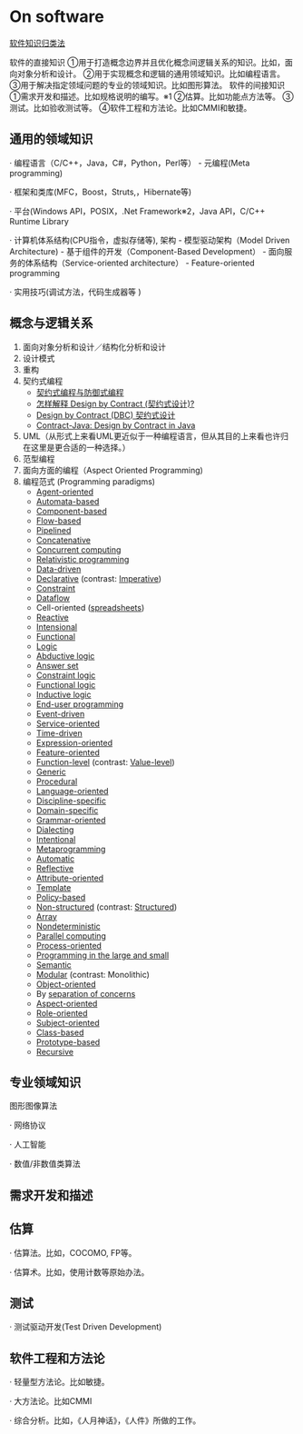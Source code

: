 # On software

[软件知识归类法](http://blog.csdn.net/leezy_2000/article/details/6854052)

软件的直接知识
    ①用于打造概念边界并且优化概念间逻辑关系的知识。比如，面向对象分析和设计。
    ②用于实现概念和逻辑的通用领域知识。比如编程语言。
    ③用于解决指定领域问题的专业的领域知识。比如图形算法。
软件的间接知识
    ①需求开发和描述。比如规格说明的编写。※1
    ②估算。比如功能点方法等。
    ③测试。比如验收测试等。
    ④软件工程和方法论。比如CMMI和敏捷。

## 通用的领域知识

· 编程语言（C/C++，Java，C#，Python，Perl等）
    - 元编程(Meta programming)

· 框架和类库(MFC，Boost，Struts,，Hibernate等)

· 平台(Windows API，POSIX，.Net Framework※2，Java API，C/C++ Runtime Library

· 计算机体系结构(CPU指令，虚拟存储等), 架构
    - 模型驱动架构（Model Driven Architecture)
    - 基于组件的开发（Component-Based Development）
    - 面向服务的体系结构（Service-oriented architecture）
    - Feature-oriented programming

· 实用技巧(调试方法，代码生成器等 )

## 概念与逻辑关系

1. 面向对象分析和设计／结构化分析和设计
2. 设计模式
3. 重构
4. 契约式编程
	* [契约式编程与防御式编程](http://blog.jobbole.com/107939/)
    * [怎样解释 Design by Contract (契约式设计)?](https://www.zhihu.com/question/19864652)
    * [Design by Contract (DBC) 契约式设计](http://www.jdon.com/36303)
    * [Contract-Java: Design by Contract in Java](https://www.researchgate.net/publication/246723870_Contract-Java_Design_by_Contract_in_Java)
5. UML（从形式上来看UML更近似于一种编程语言，但从其目的上来看也许归在这里是更合适的一种选择。）
6. 范型编程
7. 面向方面的编程（Aspect Oriented Programming)
8. 编程范式 (Programming paradigms)
    - [Agent-oriented](http://en.wikipedia.org/wiki/Agent-oriented_programming)
    - [Automata-based](http://en.wikipedia.org/wiki/Automata-based_programming)
    - [Component-based](http://en.wikipedia.org/wiki/Component-based_software_engineering)
    - [Flow-based](http://en.wikipedia.org/wiki/Flow-based_programming)
    - [Pipelined](http://en.wikipedia.org/wiki/Pipeline_programming)
    - [Concatenative](http://en.wikipedia.org/wiki/Concatenative_programming_language)
    - [Concurrent computing](http://en.wikipedia.org/wiki/Concurrent_computing)
    - [Relativistic programming](http://en.wikipedia.org/wiki/Relativistic_programming)
    - [Data-driven](http://en.wikipedia.org/wiki/Data-driven_programming)
    - [Declarative](http://en.wikipedia.org/wiki/Declarative_programming) (contrast: [Imperative](http://en.wikipedia.org/wiki/Imperative_programming))
    - [Constraint](http://en.wikipedia.org/wiki/Constraint_programming)
    - [Dataflow](http://en.wikipedia.org/wiki/Dataflow_programming)
    - Cell-oriented ([spreadsheets](http://en.wikipedia.org/wiki/Spreadsheet))
    - [Reactive](http://en.wikipedia.org/wiki/Reactive_programming)
    - [Intensional](http://en.wikipedia.org/wiki/Category:Intensional_programming_languages)
    - [Functional](http://en.wikipedia.org/wiki/Functional_programming)
    - [Logic](http://en.wikipedia.org/wiki/Logic_programming)
    - [Abductive logic](http://en.wikipedia.org/wiki/Abductive_logic_programming)
    - [Answer set](http://en.wikipedia.org/wiki/Answer_set_programming)
    - [Constraint logic](http://en.wikipedia.org/wiki/Constraint_logic_programming)
    - [Functional logic](http://en.wikipedia.org/wiki/Functional_logic_programming)
    - [Inductive logic](http://en.wikipedia.org/wiki/Inductive_logic_programming)
    - [End-user programming](http://en.wikipedia.org/wiki/End-user_development)
    - [Event-driven](http://en.wikipedia.org/wiki/Event-driven_programming)
    - [Service-oriented](http://en.wikipedia.org/wiki/Service-oriented_architecture)
    - [Time-driven](http://en.wikipedia.org/wiki/Time-driven_programming)
    - [Expression-oriented](http://en.wikipedia.org/wiki/Expression-oriented_programming_language)
    - [Feature-oriented](http://en.wikipedia.org/wiki/Feature_Oriented_Programming)
    - [Function-level](http://en.wikipedia.org/wiki/Function-level_programming) (contrast: [Value-level](http://en.wikipedia.org/wiki/Value-level_programming))
    - [Generic](http://en.wikipedia.org/wiki/Generic_programming)
    - [Procedural](http://en.wikipedia.org/wiki/Procedural_programming)
    - [Language-oriented](http://en.wikipedia.org/wiki/Language-oriented_programming)
    - [Discipline-specific](http://en.wikipedia.org/wiki/Service-oriented_modeling#Discipline-specific_modeling)
    - [Domain-specific](http://en.wikipedia.org/wiki/Domain-specific_language)
    - [Grammar-oriented](http://en.wikipedia.org/wiki/Grammar-oriented_programming)
    - [Dialecting](http://en.wikipedia.org/wiki/Dialecting)
    - [Intentional](http://en.wikipedia.org/wiki/Intentional_programming)
    - [Metaprogramming](http://en.wikipedia.org/wiki/Metaprogramming)
    - [Automatic](http://en.wikipedia.org/wiki/Automatic_programming)
    - [Reflective](http://en.wikipedia.org/wiki/Reflection_(computer_programming))
    - [Attribute-oriented](http://en.wikipedia.org/wiki/Attribute-oriented_programming)
    - [Template](http://en.wikipedia.org/wiki/Template_metaprogramming)
    - [Policy-based](http://en.wikipedia.org/wiki/Policy-based_design)
    - [Non-structured](http://en.wikipedia.org/wiki/Non-structured_programming) (contrast: [Structured](http://en.wikipedia.org/wiki/Structured_programming))
    - [Array](http://en.wikipedia.org/wiki/Array_programming)
    - [Nondeterministic](http://en.wikipedia.org/wiki/Nondeterministic_programming)
    - [Parallel computing](http://en.wikipedia.org/wiki/Parallel_computing)
    - [Process-oriented](http://en.wikipedia.org/wiki/Process-oriented_programming)
    - [Programming in the large and small](http://en.wikipedia.org/wiki/Programming_in_the_large_and_programming_in_the_small)
    - [Semantic](http://en.wikipedia.org/wiki/Semantic-oriented_programming)
    - [Modular](http://en.wikipedia.org/wiki/Modular_programming) (contrast: Monolithic)
    - [Object-oriented](http://en.wikipedia.org/wiki/Object-oriented_programming)
    - By [separation of concerns](http://en.wikipedia.org/wiki/Separation_of_concerns)
    - [Aspect-oriented](http://en.wikipedia.org/wiki/Aspect-oriented_programming)
    - [Role-oriented](http://en.wikipedia.org/wiki/Role-oriented_programming)
    - [Subject-oriented](http://en.wikipedia.org/wiki/Subject-oriented_programming)
    - [Class-based](http://en.wikipedia.org/wiki/Class-based_programming)
    - [Prototype-based](http://en.wikipedia.org/wiki/Prototype-based_programming)
    - [Recursive](http://en.wikipedia.org/wiki/Recursion_(computer_science))

## 专业领域知识

图形图像算法

· 网络协议

· 人工智能

· 数值/非数值类算法


## 需求开发和描述


## 估算

· 估算法。比如，COCOMO, FP等。

· 估算术。比如，使用计数等原始办法。

## 测试

· 测试驱动开发(Test Driven Development)

## 软件工程和方法论

· 轻量型方法论。比如敏捷。

· 大方法论。比如CMMI

· 综合分析。比如，《人月神话》，《人件》所做的工作。